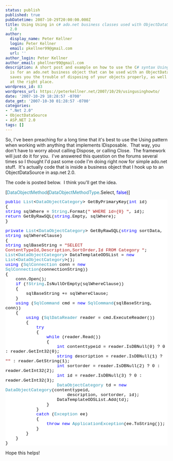 ```yaml
---
status: publish
published: true
pubDatetime: 2007-10-29T20:00:00.000Z
title: Using Using in c# ado.net business classes used with ObjectDataSource in ASP.NET
  2.0
author:
  display_name: Peter Kellner
  login: Peter Kellner
  email: pkellner99@gmail.com
  url: ''
author_login: Peter Kellner
author_email: pkellner99@gmail.com
description: A short post and example on how to use the C# syntax Using.  The example
  is for an ado.net business object that can be used with an ObjectDataSource.  This
  saves you the trouble of disposing of your objects properly, as well as doing it
  at the right place.
wordpress_id: 83
wordpress_url: https://peterkellner.net/2007/10/29/usingusinghowto/
date: '2007-10-29 18:28:57 -0700'
date_gmt: '2007-10-30 01:28:57 -0700'
categories:
- ".Net 2.0"
- ObjectDataSource
- ASP.NET 2.0
tags: []
---
```

<p>So, I've been preaching for a long time that it's best to use the Using pattern when working with anything that implements IDisposable.&#160; That way, you don't have to worry about calling Dispose, or calling Close.&#160; The framework will just do it for you.&#160; I've answered this question on the forums several times so I thought I'd past some code I'm doing right now for simple ado.net stuff.&#160; It's actually code that is inside a business object that I hook up to an ObjectDataSource in asp.net 2.0. </p>
<p>The code is posted below.&#160; I think you'll get the idea.</p>
<p> <!--more-->
<p>[<span style="color: #2b91af">DataObjectMethod</span>(<span style="color: #2b91af">DataObjectMethodType</span>.Select, <span style="color: blue">false</span>)]</p>
<div style="font-family: courier new; background: white; color: black; font-size: 10pt">
<p style="margin: 0px"><span style="color: blue">public</span> <span style="color: #2b91af">List</span>&lt;<span style="color: #2b91af">DataObjectCategory</span>&gt; GetByPrimaryKey(<span style="color: blue">int</span> id)</p>
<p style="margin: 0px">{</p>
<p style="margin: 0px"><span style="color: blue">string</span> sqlWhere = <span style="color: #2b91af">String</span>.Format(<span style="color: #a31515">&quot; WHERE id={0} &quot;</span>, id);</p>
<p style="margin: 0px"><span style="color: blue">return</span> GetByRawSQL(<span style="color: blue">string</span>.Empty, sqlWhere);</p>
<p style="margin: 0px">}</p>
<p style="margin: 0px">&#160;</p>
<p style="margin: 0px"><span style="color: blue">private</span> <span style="color: #2b91af">List</span>&lt;<span style="color: #2b91af">DataObjectCategory</span>&gt; GetByRawSQL(<span style="color: blue">string</span> sortData, <span style="color: blue">string</span> sqlWhereClause)</p>
<p style="margin: 0px">{</p>
<p style="margin: 0px"><span style="color: blue">string</span> sqlBaseString = <span style="color: #a31515">&quot;SELECT ContentTypeId,Description,SortOrder,Id FROM Category &quot;</span>;</p>
<p style="margin: 0px"><span style="color: #2b91af">List</span>&lt;<span style="color: #2b91af">DataObjectCategory</span>&gt; DataTemplateODSList = <span style="color: blue">new</span> <span style="color: #2b91af">List</span>&lt;<span style="color: #2b91af">DataObjectCategory</span>&gt;();</p>
<p style="margin: 0px"><span style="color: blue">using</span> (<span style="color: #2b91af">SqlConnection</span> conn = <span style="color: blue">new</span> <span style="color: #2b91af">SqlConnection</span>(connectionString))</p>
<p style="margin: 0px">{</p>
<p style="margin: 0px">&#160;&#160;&#160; conn.Open();</p>
<p style="margin: 0px">&#160;&#160;&#160; <span style="color: blue">if</span> (!<span style="color: #2b91af">String</span>.IsNullOrEmpty(sqlWhereClause))</p>
<p style="margin: 0px">&#160;&#160;&#160; {</p>
<p style="margin: 0px">&#160;&#160;&#160;&#160;&#160;&#160;&#160; sqlBaseString += sqlWhereClause;</p>
<p style="margin: 0px">&#160;&#160;&#160; }</p>
<p style="margin: 0px">&#160;&#160;&#160; <span style="color: blue">using</span> (<span style="color: #2b91af">SqlCommand</span> cmd = <span style="color: blue">new</span> <span style="color: #2b91af">SqlCommand</span>(sqlBaseString, conn))</p>
<p style="margin: 0px">&#160;&#160;&#160; {</p>
<p style="margin: 0px">&#160;&#160;&#160;&#160;&#160;&#160;&#160; <span style="color: blue">using</span> (<span style="color: #2b91af">SqlDataReader</span> reader = cmd.ExecuteReader())</p>
<p style="margin: 0px">&#160;&#160;&#160;&#160;&#160;&#160;&#160; {</p>
<p style="margin: 0px">&#160;&#160;&#160;&#160;&#160;&#160;&#160;&#160;&#160;&#160;&#160; <span style="color: blue">try</span></p>
<p style="margin: 0px">&#160;&#160;&#160;&#160;&#160;&#160;&#160;&#160;&#160;&#160;&#160; {</p>
<p style="margin: 0px">&#160;&#160;&#160;&#160;&#160;&#160;&#160;&#160;&#160;&#160;&#160;&#160;&#160;&#160;&#160; <span style="color: blue">while</span> (reader.Read())</p>
<p style="margin: 0px">&#160;&#160;&#160;&#160;&#160;&#160;&#160;&#160;&#160;&#160;&#160;&#160;&#160;&#160;&#160; {</p>
<p style="margin: 0px">&#160;&#160;&#160;&#160;&#160;&#160;&#160;&#160;&#160;&#160;&#160;&#160;&#160;&#160;&#160;&#160;&#160;&#160;&#160; <span style="color: blue">int</span> contenttypeid = reader.IsDBNull(0) ? 0 : reader.GetInt32(0);</p>
<p style="margin: 0px">&#160;&#160;&#160;&#160;&#160;&#160;&#160;&#160;&#160;&#160;&#160;&#160;&#160;&#160;&#160;&#160;&#160;&#160;&#160; <span style="color: blue">string</span> description = reader.IsDBNull(1) ? <span style="color: #a31515">&quot;&quot;</span> : reader.GetString(1);</p>
<p style="margin: 0px">&#160;&#160;&#160;&#160;&#160;&#160;&#160;&#160;&#160;&#160;&#160;&#160;&#160;&#160;&#160;&#160;&#160;&#160;&#160; <span style="color: blue">int</span> sortorder = reader.IsDBNull(2) ? 0 : reader.GetInt32(2);</p>
<p style="margin: 0px">&#160;&#160;&#160;&#160;&#160;&#160;&#160;&#160;&#160;&#160;&#160;&#160;&#160;&#160;&#160;&#160;&#160;&#160;&#160; <span style="color: blue">int</span> id = reader.IsDBNull(3) ? 0 : reader.GetInt32(3);</p>
<p style="margin: 0px">&#160;&#160;&#160;&#160;&#160;&#160;&#160;&#160;&#160;&#160;&#160;&#160;&#160;&#160;&#160;&#160;&#160;&#160;&#160; <span style="color: #2b91af">DataObjectCategory</span> td = <span style="color: blue">new</span> <span style="color: #2b91af">DataObjectCategory</span>(contenttypeid,</p>
<p style="margin: 0px">&#160;&#160;&#160;&#160;&#160;&#160;&#160;&#160;&#160;&#160;&#160;&#160;&#160;&#160;&#160;&#160;&#160;&#160;&#160;&#160;&#160;&#160;&#160; description, sortorder, id);</p>
<p style="margin: 0px">&#160;&#160;&#160;&#160;&#160;&#160;&#160;&#160;&#160;&#160;&#160;&#160;&#160;&#160;&#160;&#160;&#160;&#160;&#160; DataTemplateODSList.Add(td);</p>
<p style="margin: 0px">&#160;&#160;&#160;&#160;&#160;&#160;&#160;&#160;&#160;&#160;&#160;&#160;&#160;&#160;&#160; }</p>
<p style="margin: 0px">&#160;&#160;&#160;&#160;&#160;&#160;&#160;&#160;&#160;&#160;&#160; }</p>
<p style="margin: 0px">&#160;&#160;&#160;&#160;&#160;&#160;&#160;&#160;&#160;&#160;&#160; <span style="color: blue">catch</span> (<span style="color: #2b91af">Exception</span> ee)</p>
<p style="margin: 0px">&#160;&#160;&#160;&#160;&#160;&#160;&#160;&#160;&#160;&#160;&#160; {</p>
<p style="margin: 0px">&#160;&#160;&#160;&#160;&#160;&#160;&#160;&#160;&#160;&#160;&#160;&#160;&#160;&#160;&#160; <span style="color: blue">throw</span> <span style="color: blue">new</span> <span style="color: #2b91af">ApplicationException</span>(ee.ToString());</p>
<p style="margin: 0px">&#160;&#160;&#160;&#160;&#160;&#160;&#160;&#160;&#160;&#160;&#160; }</p>
<p style="margin: 0px">&#160;&#160;&#160;&#160;&#160;&#160;&#160; }</p>
<p style="margin: 0px">&#160;&#160;&#160; }</p>
<p style="margin: 0px">}</p>
</p></div>
<p>Hope this helps!</p>
